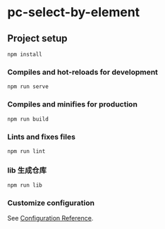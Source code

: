 # pc-select-by-element

## Project setup
```
npm install
```

### Compiles and hot-reloads for development
```
npm run serve
```

### Compiles and minifies for production
```
npm run build
```

### Lints and fixes files
```
npm run lint
```

### lib 生成仓库
```
npm run lib
```


### Customize configuration
See [Configuration Reference](https://cli.vuejs.org/config/).
